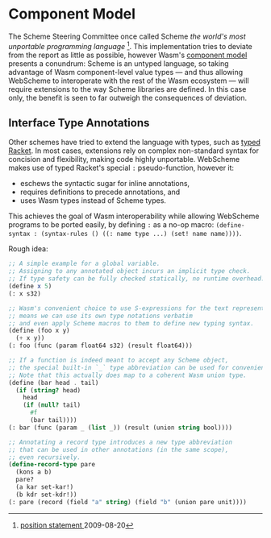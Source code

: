 # Component Model

The Scheme Steering Committee once called Scheme
*the world's most unportable programming language* [^1].
This implementation tries to deviate from the report as little as possible,
however Wasm's [component model] presents a conundrum:
Scheme is an untyped language,
so taking advantage of Wasm component-level value types —
and thus allowing WebScheme to interoperate with the rest of the Wasm ecosystem —
will require extensions to the way Scheme libraries are defined.
In this case only, the benefit is seen to far outweigh the consequences of deviation.

[^1]: <a href="http://scheme-reports.org/2009/position-statement.html" target="_blank">position statement <ExternalLinkIcon /></a> 2009-08-20

[component model]: https://github.com/WebAssembly/component-model

## Interface Type Annotations

Other schemes have tried to extend the language with types,
such as [typed Racket].
In most cases,
extensions rely on complex non-standard syntax for concision and flexibility,
making code highly unportable.
WebScheme makes use of typed Racket's special `:` pseudo-function,
however it:

- eschews the syntactic sugar for inline annotations,
- requires definitions to precede annotations, and
- uses Wasm types instead of Scheme types.

This achieves the goal of Wasm interoperability
while allowing WebScheme programs to be ported easily,
by defining `:` as a no-op macro:
`(define-syntax : (syntax-rules () ((: name type ...) (set! name name))))`.

Rough idea:

```scheme
;; A simple example for a global variable.
;; Assigning to any annotated object incurs an implicit type check.
;; If type safety can be fully checked statically, no runtime overhead.
(define x 5)
(: x s32)

;; Wasm's convenient choice to use S-expressions for the text representation
;; means we can use its own type notations verbatim
;; and even apply Scheme macros to them to define new typing syntax.
(define (foo x y)
  (+ x y))
(: foo (func (param float64 s32) (result float64)))

;; If a function is indeed meant to accept any Scheme object,
;; the special built-in `_` type abbreviation can be used for convenience.
;; Note that this actually does map to a coherent Wasm union type.
(define (bar head . tail)
  (if (string? head)
    head
    (if (null? tail)
      #f
      (bar tail))))
(: bar (func (param _ (list _)) (result (union string bool))))

;; Annotating a record type introduces a new type abbreviation
;; that can be used in other annotations (in the same scope),
;; even recursively.
(define-record-type pare
  (kons a b)
  pare?
  (a kar set-kar!)
  (b kdr set-kdr!))
(: pare (record (field "a" string) (field "b" (union pare unit))))
```

[typed Racket]: https://docs.racket-lang.org/ts-guide/
